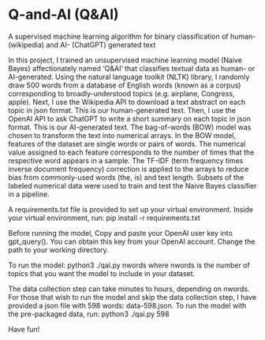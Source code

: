 # Q-and-AI (Q&AI)
A supervised machine learning algorithm for binary classification of human- (wikipedia) and AI- (ChatGPT) generated text

In this project, I trained an unsupervised machine learning model (Naive Bayes) affectionately named ‘Q&AI’ that classifies textual data as human- or AI-generated. Using the natural language toolkit (NLTK) library, I randomly draw 500 words from a database of English words (known as a corpus) corresponding to broadly-understood topics (e.g. airplane, Congress, apple). Next, I use the Wikipedia API to download a text abstract on each topic in json format. This is our human-generated text. Then, I use the OpenAI API to ask ChatGPT to write a short summary on each topic in json format. This is our AI-generated text. The bag-of-words (BOW) model was chosen to transform the text into numerical arrays. In the BOW model, features of the dataset are single words or pairs of words. The numerical value assigned to each feature corresponds to the number of times that the respective word appears in a sample. The TF-IDF (term frequency times inverse document frequency) correction is applied to the arrays to reduce bias from commonly-used words (the, is) and text length. Subsets of the labeled numerical data were used to train and test the Naive Bayes classifier in a pipeline.

A requirements.txt file is provided to set up your virtual environment. Inside your virtual environment, run: 
pip install -r requirements.txt

Before running the model,
Copy and paste your OpenAI user key into gpt_query(). You can obtain this key from your OpenAI account.
Change the path to your working directory.

To run the model:
python3 ./qai.py nwords
where nwords is the number of topics that you want the model to include in your dataset. 

The data collection step can take minutes to hours, depending on nwords. For those that wish to run the model and skip the data collection step,
I have provided a json file with 598 words: data-598.json. To run the model with the pre-packaged data, run:
python3 ./qai.py 598

Have fun!
